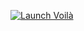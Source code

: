 [![Launch Voilà](https://mybinder.org/badge_logo.svg)](https://mybinder.org/v2/gh/LES-Leo/sugarcane-heatmap/HEAD?urlpath=voila%2Frender%2FHeat_Map.ipynb)
